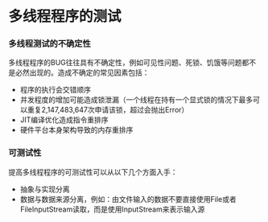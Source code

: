 # 多线程程序的测试

### 多线程测试的不确定性
多线程程序的BUG往往具有不确定性，例如可见性问题、死锁、饥饿等问题都不是必然出现的。造成不确定的常见因素包括：
+ 程序的执行会交错顺序
+ 并发程度的增加可能造成锁泄漏（一个线程在持有一个显式锁的情况下最多可以重复2,147,483,647次申请该锁，超过会抛出Error）
+ JIT编译优化造成指令重排序
+ 硬件平台本身架构导致的内存重排序

### 可测试性
提高多线程程序的可测试性可以从以下几个方面入手：
+ 抽象与实现分离
+ 数据与数据来源分离，例如：由文件输入的数据不要直接使用File或者FileInputStream读取，而是使用InputStream来表示输入源